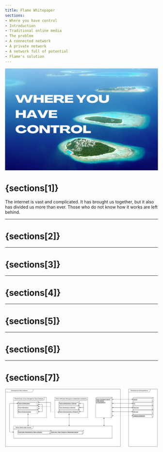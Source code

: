 ```yaml
---
title: Flame Whitepaper
sections:
- Where you have control
- Introduction
- Traditional online media
- The problem
- A connected network
- A private network
- A network full of potential
- Flame's solution
---
```


<img src="./assets/whitepaper.jpg" /> <a name="{sections[0]}"></a>

# {sections[1]} <a name="{sections[1]}"></a>

The internet is vast and complicated. It has brought us together, but it also has divided us more than ever. Those who do not know how it works are left behind.

---

# {sections[2]} <a name="{sections[2]}"></a>

---

# {sections[3]} <a name="{sections[3]}"></a>

---

# {sections[4]} <a name="{sections[4]}"></a>

---

# {sections[5]} <a name="{sections[5]}"></a>

---

# {sections[6]} <a name="{sections[6]}"></a>

---

# {sections[7]} <a name="{sections[7]}"></a>


<img src="./assets/whitepaper_structure.png" />